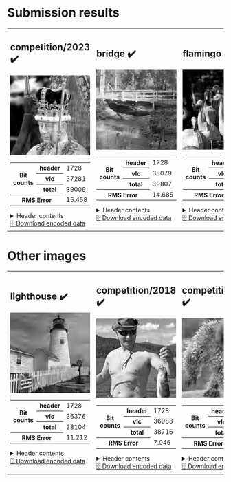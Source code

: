 <h1>Submission results</h1>

<table>
<tr>
<td>
<h2>competition/2023 ✔️</h2>
<img src="./competition/2023.svg?raw=true" alt="competition/2023 (output)">
<table>
<tr><th rowspan='3' scope='row'>Bit counts</th><th scope='row'>header</th><td>1728</td></tr>
<tr><th scope='row'>vlc</th><td>37281</td></tr>
<tr><th scope='row'>total</th><td>39009</td></tr>
<tr><th colspan='2' scope='row'>RMS Error</th><td>15.458</td></tr>
</table>
<details><summary>Header contents</summary><pre>
(HuffmanTable(bits=array([ 0,  1,  1,  3,  5,  9, 10, 10,  6,  4,  7,  5,  0,  2, 99,  0]), huffval=array([240,   1,   2,  17,  33,   3,  18,  49,  65,  81,   4,  19,  34,
        50,  97, 113, 129, 145, 161,   0,  35,  66,  82,  98, 177, 193,
       209, 225, 241,   5,  20,  51,  67, 114, 130, 146, 178, 194, 210,
         6,  36,  83,  99, 162, 226,  21,  52,  84, 242, 115, 131, 147,
       148, 163, 195, 211,  22,  38, 101, 227, 243,   7,   8,   9,  10,
        23,  24,  25,  26,  37,  39,  40,  41,  42,  53,  54,  55,  56,
        57,  58,  68,  69,  70,  71,  72,  73,  74,  85,  86,  87,  88,
        89,  90, 100, 102, 103, 104, 105, 106, 116, 117, 118, 119, 120,
       121, 122, 132, 133, 134, 135, 136, 137, 138, 149, 150, 151, 152,
       153, 154, 164, 165, 166, 167, 168, 169, 170, 179, 180, 181, 182,
       183, 184, 185, 186, 196, 197, 198, 199, 200, 201, 202, 212, 213,
       214, 215, 216, 217, 218, 228, 229, 230, 231, 232, 233, 234, 244,
       245, 246, 247, 248, 249, 250])), array([[ 6.63 ,  4.418,  3.527,  2.785,  2.764,  1.   ],
       [ 8.15 ,  5.516,  4.47 ,  3.227,  2.533, 64.56 ],
       [16.42 ,  9.67 ,  6.84 ,  5.164,  4.367, 64.56 ]], dtype=float16), 2.559)
</pre></details>
<a href="./competition/2023.pkl?raw=true" download>🗄️ Download encoded data</a>
</td>
<td>
<h2>bridge ✔️</h2>
<img src="./bridge.svg?raw=true" alt="bridge (output)">
<table>
<tr><th rowspan='3' scope='row'>Bit counts</th><th scope='row'>header</th><td>1728</td></tr>
<tr><th scope='row'>vlc</th><td>38079</td></tr>
<tr><th scope='row'>total</th><td>39807</td></tr>
<tr><th colspan='2' scope='row'>RMS Error</th><td>14.685</td></tr>
</table>
<details><summary>Header contents</summary><pre>
(HuffmanTable(bits=array([ 0,  1,  1,  4,  5,  8,  7,  3,  6,  8,  6,  4,  7,  0, 97,  5]), huffval=array([240,   1,   2,  17,  33,  49,  18,  65,  81,  97, 113,   3,  34,
       129, 145, 161, 177, 193, 209,   0,   4,  50,  66,  82, 225, 241,
        19,  98, 114,  35,  51, 130, 146, 162, 178,   5,  20,  67,  83,
        99, 115, 194, 210,  21, 131, 147, 195, 226, 242,   6,  52, 211,
       227,  22,  36,  37,  84, 132, 163, 243,   7,   8,   9,  10,  23,
        24,  25,  26,  38,  39,  40,  41,  42,  53,  54,  55,  56,  57,
        58,  68,  69,  70,  71,  72,  73,  74,  85,  86,  87,  88,  89,
        90, 100, 101, 102, 103, 104, 105, 106, 116, 117, 118, 119, 120,
       121, 122, 133, 134, 135, 136, 137, 138, 148, 149, 150, 151, 152,
       153, 154, 164, 165, 166, 167, 168, 169, 170, 179, 180, 181, 182,
       183, 184, 185, 186, 196, 197, 198, 199, 200, 201, 202, 212, 213,
       214, 215, 216, 217, 218, 228, 229, 230, 231, 232, 233, 234, 244,
       245, 246, 247, 248, 249, 250])), array([[ 6.69 ,  4.64 ,  3.922,  3.785,  3.16 ,  1.   ],
       [ 5.668,  3.693,  3.078,  2.693,  2.023, 45.6  ],
       [14.41 ,  8.13 ,  6.043,  5.457,  5.094, 45.6  ]], dtype=float16), 2.398)
</pre></details>
<a href="./bridge.pkl?raw=true" download>🗄️ Download encoded data</a>
</td>
<td>
<h2>flamingo ✔️</h2>
<img src="./flamingo.svg?raw=true" alt="flamingo (output)">
<table>
<tr><th rowspan='3' scope='row'>Bit counts</th><th scope='row'>header</th><td>1728</td></tr>
<tr><th scope='row'>vlc</th><td>37040</td></tr>
<tr><th scope='row'>total</th><td>38768</td></tr>
<tr><th colspan='2' scope='row'>RMS Error</th><td>12.637</td></tr>
</table>
<details><summary>Header contents</summary><pre>
(HuffmanTable(bits=array([ 0,  1,  1,  3,  5,  8, 13,  6, 10,  4,  5, 10,  0,  0, 95,  1]), huffval=array([240,   1,   2,   3,  17,  18,  33,  49,  65,  81,   4,  19,  34,
        50,  97, 113, 129, 145,   0,   5,  35,  66,  82,  98, 114, 161,
       177, 193, 209, 225, 241,  20,  51, 130, 146, 162, 178,   6,  21,
        36,  67,  83,  99, 115, 194, 210, 226,  52, 131, 147, 242,  68,
       100, 179, 211, 227,  37,  38,  53,  84, 116, 163, 164, 195, 212,
       228,   7,   8,   9,  10,  22,  23,  24,  25,  26,  39,  40,  41,
        42,  54,  55,  56,  57,  58,  69,  70,  71,  72,  73,  74,  85,
        86,  87,  88,  89,  90, 101, 102, 103, 104, 105, 106, 117, 118,
       119, 120, 121, 122, 132, 133, 134, 135, 136, 137, 138, 148, 149,
       150, 151, 152, 153, 154, 165, 166, 167, 168, 169, 170, 180, 181,
       182, 183, 184, 185, 186, 196, 197, 198, 199, 200, 201, 202, 213,
       214, 215, 216, 217, 218, 229, 230, 231, 232, 233, 234, 243, 244,
       245, 246, 247, 248, 249, 250])), array([[ 7.99 ,  4.86 ,  3.27 ,  2.184,  2.365,  1.   ],
       [10.7  ,  6.76 ,  4.535,  3.432,  2.938, 69.3  ],
       [21.83 , 13.2  ,  7.98 ,  5.31 ,  3.746, 69.3  ]], dtype=float16), 1.919)
</pre></details>
<a href="./flamingo.pkl?raw=true" download>🗄️ Download encoded data</a>
</td>
</tr>
</table>
<h1>Other images</h1>

<table>
<tr>
<td>
<h2>lighthouse ✔️</h2>
<img src="./lighthouse.svg?raw=true" alt="lighthouse (output)">
<table>
<tr><th rowspan='3' scope='row'>Bit counts</th><th scope='row'>header</th><td>1728</td></tr>
<tr><th scope='row'>vlc</th><td>36376</td></tr>
<tr><th scope='row'>total</th><td>38104</td></tr>
<tr><th colspan='2' scope='row'>RMS Error</th><td>11.212</td></tr>
</table>
<details><summary>Header contents</summary><pre>
(HuffmanTable(bits=array([ 0,  1,  2,  2,  3,  8, 13,  7,  6,  8,  7,  5,  0,  3, 97,  0]), huffval=array([  1,   2, 240,  17,  33,   3,  18,  49,  34,  50,  65,  81,  97,
       113, 129, 161,   0,   4,  19,  66,  82,  98, 145, 146, 177, 193,
       209, 225, 241,  35,  51, 114, 130, 162, 178, 210,   5,  20,  67,
        83, 194, 226,  21,  36,  99, 115, 131, 147, 195, 242,   6,  37,
        52,  68, 163, 179, 227,  84, 100, 148, 211, 243,   7,   8,   9,
        10,  22,  23,  24,  25,  26,  38,  39,  40,  41,  42,  53,  54,
        55,  56,  57,  58,  69,  70,  71,  72,  73,  74,  85,  86,  87,
        88,  89,  90, 101, 102, 103, 104, 105, 106, 116, 117, 118, 119,
       120, 121, 122, 132, 133, 134, 135, 136, 137, 138, 149, 150, 151,
       152, 153, 154, 164, 165, 166, 167, 168, 169, 170, 180, 181, 182,
       183, 184, 185, 186, 196, 197, 198, 199, 200, 201, 202, 212, 213,
       214, 215, 216, 217, 218, 228, 229, 230, 231, 232, 233, 234, 244,
       245, 246, 247, 248, 249, 250])), array([[ 4.13 ,  3.291,  2.814,  3.684,  2.73 ,  1.   ],
       [ 5.12 ,  3.902,  3.072,  2.691,  2.398, 42.34 ],
       [17.45 , 11.71 ,  7.777,  6.344,  5.32 , 42.34 ]], dtype=float16), 2.584)
</pre></details>
<a href="./lighthouse.pkl?raw=true" download>🗄️ Download encoded data</a>
</td>
<td>
<h2>competition/2018 ✔️</h2>
<img src="./competition/2018.svg?raw=true" alt="competition/2018 (output)">
<table>
<tr><th rowspan='3' scope='row'>Bit counts</th><th scope='row'>header</th><td>1728</td></tr>
<tr><th scope='row'>vlc</th><td>36988</td></tr>
<tr><th scope='row'>total</th><td>38716</td></tr>
<tr><th colspan='2' scope='row'>RMS Error</th><td>7.046</td></tr>
</table>
<details><summary>Header contents</summary><pre>
(HuffmanTable(bits=array([  0,   2,   0,   2,   4,   7,  12,   6,   6,   4,   7,   3,   4,
         0, 102,   3]), huffval=array([  1, 240,   2,  17,   3,  18,  33,  49,   4,  34,  65,  81,  97,
       113, 209,   0,  19,  50,  66,  82, 129, 145, 161, 177, 193, 225,
       241,   5,  20,  35,  98, 114, 130,  51, 146, 162, 178, 194, 210,
        21,  36,  83, 115,  52,  67,  99, 131, 147, 226, 242,   6,  84,
       163,  22,  37, 116, 227,   7,   8,   9,  10,  23,  24,  25,  26,
        38,  39,  40,  41,  42,  53,  54,  55,  56,  57,  58,  68,  69,
        70,  71,  72,  73,  74,  85,  86,  87,  88,  89,  90, 100, 101,
       102, 103, 104, 105, 106, 117, 118, 119, 120, 121, 122, 132, 133,
       134, 135, 136, 137, 138, 148, 149, 150, 151, 152, 153, 154, 164,
       165, 166, 167, 168, 169, 170, 179, 180, 181, 182, 183, 184, 185,
       186, 195, 196, 197, 198, 199, 200, 201, 202, 211, 212, 213, 214,
       215, 216, 217, 218, 228, 229, 230, 231, 232, 233, 234, 243, 244,
       245, 246, 247, 248, 249, 250])), array([[11.77 ,  6.188,  4.52 ,  3.182,  2.656,  1.   ],
       [13.78 ,  7.246,  4.41 ,  3.34 ,  2.87 , 60.7  ],
       [42.12 , 12.63 ,  8.33 ,  6.312,  4.406, 60.7  ]], dtype=float16), 0.818)
</pre></details>
<a href="./competition/2018.pkl?raw=true" download>🗄️ Download encoded data</a>
</td>
<td>
<h2>competition/2019 ✔️</h2>
<img src="./competition/2019.svg?raw=true" alt="competition/2019 (output)">
<table>
<tr><th rowspan='3' scope='row'>Bit counts</th><th scope='row'>header</th><td>1728</td></tr>
<tr><th scope='row'>vlc</th><td>36665</td></tr>
<tr><th scope='row'>total</th><td>38393</td></tr>
<tr><th colspan='2' scope='row'>RMS Error</th><td>12.528</td></tr>
</table>
<details><summary>Header contents</summary><pre>
(HuffmanTable(bits=array([  0,   1,   1,   4,   5,   9,   5,   4,   5,   7,   4,   5,   2,
         1, 109,   0]), huffval=array([240,   1,   2,  17,  33,  49,  18,  65,  81,  97, 113,   3,  34,
       129, 145, 161, 177, 193, 209, 225,   0,  19,  50,  82, 241,   4,
        66,  98, 114,  35,  51,  67, 130, 146,   5,  20, 162, 178, 194,
       210, 226,   6,  21,  99, 242,  36,  83, 115, 131, 163, 211, 243,
         7,   8,   9,  10,  22,  23,  24,  25,  26,  37,  38,  39,  40,
        41,  42,  52,  53,  54,  55,  56,  57,  58,  68,  69,  70,  71,
        72,  73,  74,  84,  85,  86,  87,  88,  89,  90, 100, 101, 102,
       103, 104, 105, 106, 116, 117, 118, 119, 120, 121, 122, 132, 133,
       134, 135, 136, 137, 138, 147, 148, 149, 150, 151, 152, 153, 154,
       164, 165, 166, 167, 168, 169, 170, 179, 180, 181, 182, 183, 184,
       185, 186, 195, 196, 197, 198, 199, 200, 201, 202, 212, 213, 214,
       215, 216, 217, 218, 227, 228, 229, 230, 231, 232, 233, 234, 244,
       245, 246, 247, 248, 249, 250])), array([[ 5.715,  3.887,  3.244,  3.02 ,  1.941,  1.   ],
       [ 5.293,  3.566,  3.072,  3.111,  2.207, 36.97 ],
       [11.28 ,  6.4  ,  4.277,  4.824,  3.615, 36.97 ]], dtype=float16), 2.496)
</pre></details>
<a href="./competition/2019.pkl?raw=true" download>🗄️ Download encoded data</a>
</td>
<td>
<h2>competition/2020 ✔️</h2>
<img src="./competition/2020.svg?raw=true" alt="competition/2020 (output)">
<table>
<tr><th rowspan='3' scope='row'>Bit counts</th><th scope='row'>header</th><td>1728</td></tr>
<tr><th scope='row'>vlc</th><td>37861</td></tr>
<tr><th scope='row'>total</th><td>39589</td></tr>
<tr><th colspan='2' scope='row'>RMS Error</th><td>24.647</td></tr>
</table>
<details><summary>Header contents</summary><pre>
(HuffmanTable(bits=array([  0,   1,   1,   3,   5,   9,  12,   5,   8,   5,   6,   1,   4,
         1, 101,   0]), huffval=array([240,   1,   2,  17,  33,  18,  49,  65,  81,  97,   3,  19,  34,
        50, 113, 129, 145, 161, 177,   0,   4,  35,  51,  66,  82,  98,
       114, 193, 209, 225, 241,  20,  67, 130, 146, 162,  36,  52,  99,
       178, 194, 210, 226, 242,   5,   6,  83, 115, 131,  84, 147, 163,
       179, 195, 211, 227,  21,  22, 100, 132,   7,   8,   9,  10,  23,
        24,  25,  26,  37,  38,  39,  40,  41,  42,  53,  54,  55,  56,
        57,  58,  68,  69,  70,  71,  72,  73,  74,  85,  86,  87,  88,
        89,  90, 101, 102, 103, 104, 105, 106, 116, 117, 118, 119, 120,
       121, 122, 133, 134, 135, 136, 137, 138, 148, 149, 150, 151, 152,
       153, 154, 164, 165, 166, 167, 168, 169, 170, 180, 181, 182, 183,
       184, 185, 186, 196, 197, 198, 199, 200, 201, 202, 212, 213, 214,
       215, 216, 217, 218, 228, 229, 230, 231, 232, 233, 234, 243, 244,
       245, 246, 247, 248, 249, 250])), array([[ 4.215,  2.67 ,  2.43 ,  2.426,  2.004,  1.   ],
       [ 4.7  ,  3.076,  2.676,  2.627,  2.389, 50.25 ],
       [10.39 ,  4.562,  3.225,  3.816,  4.695, 50.25 ]], dtype=float16), 5.895)
</pre></details>
<a href="./competition/2020.pkl?raw=true" download>🗄️ Download encoded data</a>
</td>
<td>
<h2>competition/2021 ✔️</h2>
<img src="./competition/2021.svg?raw=true" alt="competition/2021 (output)">
<table>
<tr><th rowspan='3' scope='row'>Bit counts</th><th scope='row'>header</th><td>1728</td></tr>
<tr><th scope='row'>vlc</th><td>36079</td></tr>
<tr><th scope='row'>total</th><td>37807</td></tr>
<tr><th colspan='2' scope='row'>RMS Error</th><td>11.089</td></tr>
</table>
<details><summary>Header contents</summary><pre>
(HuffmanTable(bits=array([ 0,  0,  3,  2,  7, 11,  7,  7,  8,  4,  7,  5,  0,  2, 99,  0]), huffval=array([  1,   2, 240,  17,  33,   3,  18,  49,  65,  81,  97, 113,   4,
        19,  34,  50,  66, 129, 145, 161, 177, 193, 225,   0,  35,  82,
        98, 114, 209, 241,   5,  20,  51, 130, 146, 162, 194,  36,  67,
        83,  99, 178, 210, 226, 242,  84, 115, 131, 147,   6,  21,  37,
        52, 163, 179, 195,  68,  69, 100, 132, 164,   7,   8,   9,  10,
        22,  23,  24,  25,  26,  38,  39,  40,  41,  42,  53,  54,  55,
        56,  57,  58,  70,  71,  72,  73,  74,  85,  86,  87,  88,  89,
        90, 101, 102, 103, 104, 105, 106, 116, 117, 118, 119, 120, 121,
       122, 133, 134, 135, 136, 137, 138, 148, 149, 150, 151, 152, 153,
       154, 165, 166, 167, 168, 169, 170, 180, 181, 182, 183, 184, 185,
       186, 196, 197, 198, 199, 200, 201, 202, 211, 212, 213, 214, 215,
       216, 217, 218, 227, 228, 229, 230, 231, 232, 233, 234, 243, 244,
       245, 246, 247, 248, 249, 250])), array([[ 4.31 ,  2.889,  2.307,  1.886,  1.771,  1.   ],
       [ 4.992,  3.377,  2.969,  2.639,  2.496, 36.94 ],
       [15.01 ,  8.586,  6.15 ,  4.97 ,  3.455, 36.94 ]], dtype=float16), 2.848)
</pre></details>
<a href="./competition/2021.pkl?raw=true" download>🗄️ Download encoded data</a>
</td>
<td>
<h2>competition/2022 ✔️</h2>
<img src="./competition/2022.svg?raw=true" alt="competition/2022 (output)">
<table>
<tr><th rowspan='3' scope='row'>Bit counts</th><th scope='row'>header</th><td>1728</td></tr>
<tr><th scope='row'>vlc</th><td>36330</td></tr>
<tr><th scope='row'>total</th><td>38058</td></tr>
<tr><th colspan='2' scope='row'>RMS Error</th><td>11.219</td></tr>
</table>
<details><summary>Header contents</summary><pre>
(HuffmanTable(bits=array([ 0,  1,  1,  3,  5,  8, 11, 11,  7,  5,  8,  8,  0,  1, 93,  0]), huffval=array([240,   1,   2,  17,  33,   3,  18,  34,  49,  65,   4,  19,  50,
        81,  97, 113, 145, 161,   0,  35,  66,  82,  98, 129, 177, 193,
       209, 225, 241,   5,  67, 114, 130, 146, 162, 178, 194, 210, 226,
       242,   6,  20,  36,  51,  83,  99, 115,  21,  52, 147, 195, 211,
        68,  69,  84, 100, 131, 148, 179, 227,  37,  85, 132, 149, 163,
       164, 180, 243,   7,   8,   9,  10,  22,  23,  24,  25,  26,  38,
        39,  40,  41,  42,  53,  54,  55,  56,  57,  58,  70,  71,  72,
        73,  74,  86,  87,  88,  89,  90, 101, 102, 103, 104, 105, 106,
       116, 117, 118, 119, 120, 121, 122, 133, 134, 135, 136, 137, 138,
       150, 151, 152, 153, 154, 165, 166, 167, 168, 169, 170, 181, 182,
       183, 184, 185, 186, 196, 197, 198, 199, 200, 201, 202, 212, 213,
       214, 215, 216, 217, 218, 228, 229, 230, 231, 232, 233, 234, 244,
       245, 246, 247, 248, 249, 250])), array([[ 8.42 ,  6.223,  5.41 ,  3.783,  2.69 ,  1.   ],
       [ 9.15 ,  7.062,  5.316,  4.01 ,  3.512, 73.5  ],
       [18.03 , 11.16 ,  8.43 ,  7.074,  5.79 , 73.5  ]], dtype=float16), 1.617)
</pre></details>
<a href="./competition/2022.pkl?raw=true" download>🗄️ Download encoded data</a>
</td>
</tr>
</table>
